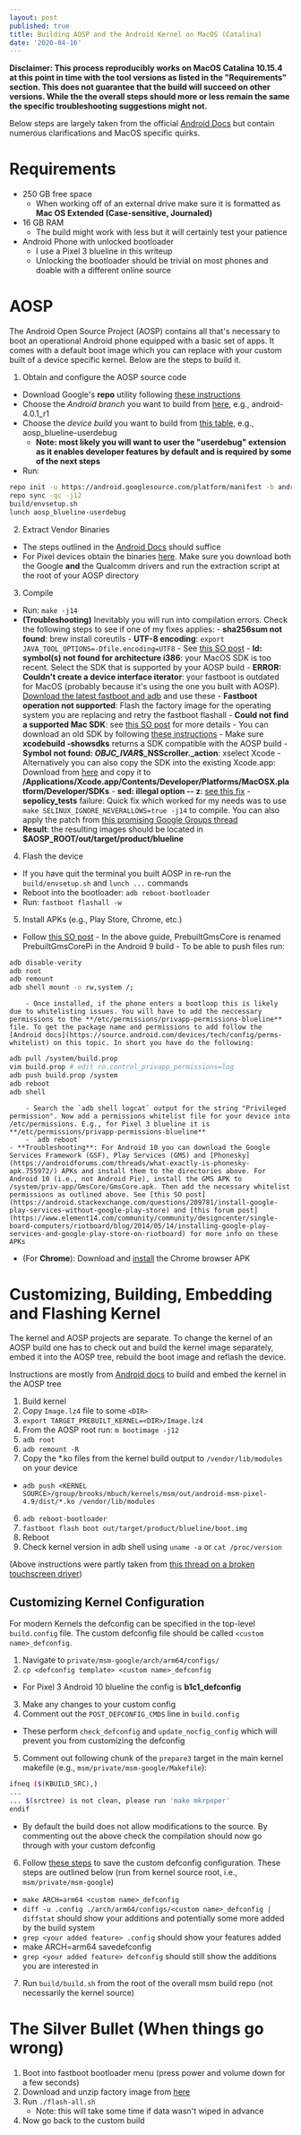 ```yaml
---
layout: post
published: true
title: Building AOSP and the Android Kernel on MacOS (Catalina)
date: '2020-04-16'
---
```

**Disclaimer: This process reproducibly works on MacOS Catalina 10.15.4 at this point in time with the tool versions as listed in the "Requirements" section. This does not guarantee that the build will succeed on other versions. While the the overall steps should more or less remain the same the specific troubleshooting suggestions might not.**

Below steps are largely taken from the official [Android Docs](https://source.android.com/setup/build/building) but contain numerous clarifications and MacOS specific quirks.

# Requirements
- 250 GB free space
  - When working off of an external drive make sure it is formatted as **Mac OS Extended (Case-sensitive, Journaled)**
- 16 GB RAM
  - The build might work with less but it will certainly test your patience
- Android Phone with unlocked bootloader
  - I use a Pixel 3 blueline in this writeup
  - Unlocking the bootloader should be trivial on most phones and doable with a different online source

# AOSP
The Android Open Source Project (AOSP) contains all that's necessary to boot an operational Android phone equipped with a basic set of apps. It comes with a default boot image which you can replace with your custom built of a device specific kernel. Below are the steps to build it.

1. Obtain and configure the AOSP source code
- Download Google's **repo** utility following [these instructions](https://source.android.com/setup/build/downloading#installing-repo)
- Choose the *Android branch* you want to build from [here](https://source.android.com/setup/start/build-numbers#source-code-tags-and-builds), e.g., android-4.0.1_r1
- Choose the *device build* you want to build from [this table](https://source.android.com/setup/build/running#selecting-device-build), e.g., aosp_blueline-userdebug
  - **Note: most likely you will want to user the "userdebug" extension as it enables developer features by default and is required by some of the next steps**
- Run:
~~~bash
repo init -u https://android.googlesource.com/platform/manifest -b android-4.0.1_r1
repo sync -qc -j12
build/envsetup.sh
lunch aosp_blueline-userdebug
~~~
2. Extract Vendor Binaries
- The steps outlined in the [Android Docs](https://source.android.com/setup/build/downloading#obtaining-proprietary-binaries) should suffice
- For Pixel devices obtain the binaries [here](https://developers.google.com/android/drivers). Make sure you download both the Google **and** the Qualcomm drivers and run the extraction script at the root of your AOSP directory
3. Compile
- Run: `make -j14`
- **(Troubleshooting)** Inevitably you will run into compilation errors. Check the following steps to see if one of my fixes applies:
 		- **sha256sum not found**: brew install coreutils
		- **UTF-8 encoding**: `export JAVA_TOOL_OPTIONS=-Dfile.encoding=UTF8`
		- See [this SO post](https://stackoverflow.com/questions/26067350/unmappable-character-for-encoding-ascii-but-my-files-are-in-utf-8)
  		- **ld: symbol(s) not found for architecture i386**: your MacOS SDK is too recent. Select the SDK that is supported by your AOSP build
  		- **ERROR: Couldn't create a device interface iterator**: your fastboot is outdated for MacOS (probably because it's using the one you built with AOSP). [Download the latest fastboot and adb](https://android.stackexchange.com/questions/209725/fastboot-devices-command-doesnt-work-after-macos-high-sierra-10-14-4-upgrade) and use these
  		- **Fastboot operation not supported**: Flash the factory image for the operating system you are replacing and retry the fastboot flashall
  		- **Could not find a supported Mac SDK**: see [this SO post](https://stackoverflow.com/questions/50760701/could-not-find-a-supported-mac-sdk-10-10-10-11-10-12-10-13) for more details
						- You can download an old SDK by following [these instructions](https://roadfiresoftware.com/2017/09/how-to-install-multiple-versions-of-xcode-at-the-same-time/)
    					- Make sure **xcodebuild -showsdks** returns a SDK compatible with the AOSP build
    					- **Symbol not found: _OBJC_IVAR_$_NSScroller._action**: xselect Xcode
    					- Alternatively you can also copy the SDK into the existing Xcode.app: Download from [here](https://github.com/phracker/MacOSX-SDKs/releases) and copy it to **/Applications/Xcode.app/Contents/Developer/Platforms/MacOSX.platform/Developer/SDKs**
		- **sed: illegal option -- z**: [see this fix](https://stackoverflow.com/a/46859893/3842406)
        - **sepolicy_tests** failure: Quick fix which worked for my needs was to use `make SELINUX_IGNORE_NEVERALLOWS=true -j14` to compile. You can also apply the patch from [this promising Google Groups thread](https://groups.google.com/forum/?fromgroups#!topic/android-building/_VyLXSosgoo)
- **Result**: the resulting images should be located in **$AOSP_ROOT/out/target/product/blueline**

4. Flash the device
- If you have quit the terminal you built AOSP in re-run the `build/envsetup.sh` and `lunch ...` commands
- Reboot into the bootloader: `adb reboot-bootloader`
- Run: `fastboot flashall -w`
5. Install APKs (e.g., Play Store, Chrome, etc.)
- Follow [this SO post](https://stackoverflow.com/questions/41695566/install-google-apps-on-aosp-build/41818710#41818710)
		- In the above guide, PrebuiltGmsCore is renamed PrebuiltGmsCorePi in the Android 9 build
		- To be able to push files run:
~~~bash
adb disable-verity
adb root
adb remount
adb shell mount -o rw,system /;
~~~
		- Once installed, if the phone enters a bootloop this is likely due to whitelisting issues. You will have to add the neccessary permissions to the **/etc/permissions/privapp-permissions-blueline** file. To get the package name and permissions to add follow the [Android docs](https://source.android.com/devices/tech/config/perms-whitelist) on this topic. In short you have do the following:
~~~bash
adb pull /system/build.prop
vim build.prop # edit ro.control_privapp_permissions=log
adb push build.prop /system
adb reboot
adb shell
~~~

		- Search the `adb shell logcat` output for the string "Privileged permission". Now add a permissions whitelist file for your device into /etc/permissions. E.g., for Pixel 3 blueline it is **/etc/permissions/privapp-permissions-blueline**
		- `adb reboot`
	- **Troubleshooting**: For Android 10 you can download the Google Services Framework (GSF), Play Services (GMS) and [Phonesky](https://androidforums.com/threads/what-exactly-is-phonesky-apk.755972/) APKs and install them to the directories above. For Android 10 (i.e., not Android Pie), install the GMS APK to /system/priv-app/GmsCore/GmsCore.apk. Then add the necessary whitelist permissions as outlined above. See [this SO post](https://android.stackexchange.com/questions/209781/install-google-play-services-without-google-play-store) and [this forum post](https://www.element14.com/community/community/designcenter/single-board-computers/riotboard/blog/2014/05/14/installing-google-play-services-and-google-play-store-on-riotboard) for more info on these APKs

- (For **Chrome**): Download and [install](https://stackoverflow.com/questions/7076240/install-an-apk-file-from-command-prompt) the Chrome browser APK

# Customizing, Building, Embedding and Flashing Kernel
The kernel and AOSP projects are separate. To change the kernel of an AOSP build one has to check out and build the kernel image separately, embed it into the AOSP tree, rebuild the boot image and reflash the device.

Instructions are mostly from [Android docs](https://source.android.com/setup/build/building-kernels) to build and embed the kernel in the AOSP tree

1. Build kernel
2. Copy `Image.lz4` file to some `<DIR>`
3. `export TARGET_PREBUILT_KERNEL=<DIR>/Image.lz4`
4. From the AOSP root run: `m bootimage -j12`
8. `adb root`
9. `adb remount -R`
5. Copy the *.ko files from the kernel build output to `/vendor/lib/modules` on your device
  - `adb push <KERNEL SOURCE>/group/brooks/mbuch/kernels/msm/out/android-msm-pixel-4.9/dist/*.ko /vendor/lib/modules`
6. `adb reboot-bootloader`
6. `fastboot flash boot out/target/product/blueline/boot.img`
7. Reboot
8. Check kernel version in adb shell using `uname -a` or `cat /proc/version`

(Above instructions were partly taken from [this thread on a broken touchscreen driver](https://groups.google.com/forum/#!topic/android-building/ou630PviyDc))

## Customizing Kernel Configuration
For modern Kernels the defconfig can be specified in the top-level `build.config` file. The custom defconfig file should be called `<custom name>_defconfig`.
1. Navigate to `private/msm-google/arch/arm64/configs/`
2. `cp <defconfig template> <custom name>_defconfig`
  - For Pixel 3 Android 10 blueline the config is **b1c1_defconfig**
3. Make any changes to your custom config
4. Comment out the `POST_DEFCONFIG_CMDS` line in `build.config`
  - These perform `check_defconfig` and `update_nocfig_config` which will prevent you from customizing the defconfig
5. Comment out following chunk of the `prepare3` target in the main kernel makefile (e.g., `msm/private/msm-google/Makefile`):
~~~bash
ifneq ($(KBUILD_SRC),)
...
... $(srctree) is not clean, please run 'make mkrpoper'
endif
~~~
  - By default the build does not allow modifications to the source. By commenting out the above check the compilation should now go through with your custom defconfig
6. Follow [these steps](https://unix.stackexchange.com/q/421479) to save the custom defconfig configuration. These steps are outlined below (run from kernel source root, i.e., `msm/private/msm-google`)
  - `make ARCH=arm64 <custom name>_defconfig`
  - `diff -u .config ./arch/arm64/configs/<custom name>_defconfig | diffstat` should show your additions and potentially some more added by the build system
  - `grep <your added feature> .config` should show your features added
  - make ARCH=arm64 savedefconfig
  - `grep <your added feature> defconfig` should still show the additions you are interested in
7. Run `build/build.sh` from the root of the overall msm build repo (not necessarily the kernel source)

# The Silver Bullet (When things go wrong)

1. Boot into fastboot bootloader menu (press power and volume down for a few seconds)
2. Download and unzip factory image from [here](https://developers.google.com/android/images)
3. Run `./flash-all.sh`
	- Note: this will take some time if data wasn't wiped in advance
4. Now go back to the custom build
